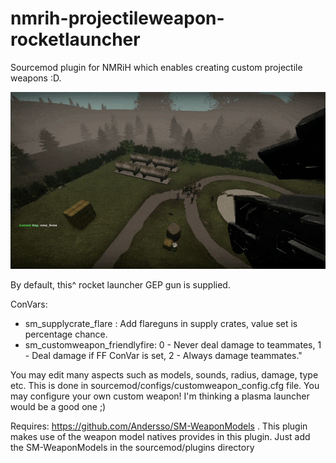 # nmrih-projectileweapon-rocketlauncher
Sourcemod plugin for NMRiH which enables creating custom projectile weapons :D. 

![](GepGun.gif)

By default, this^ rocket launcher GEP gun is supplied.

ConVars:
- sm_supplycrate_flare        : Add flareguns in supply crates, value set is percentage chance.
- sm_customweapon_friendlyfire: 0 - Never deal damage to teammates, 1 - Deal damage if FF ConVar is set, 2 -  Always damage teammates."

You may edit many aspects such as models, sounds, radius, damage, type etc. 
This is done in sourcemod/configs/customweapon_config.cfg file. 
You may configure your own custom weapon! I'm thinking a plasma launcher would be a good one ;)

Requires: https://github.com/Andersso/SM-WeaponModels  . This plugin makes use of the weapon model natives provides in this plugin.
Just add the SM-WeaponModels in the sourcemod/plugins directory
